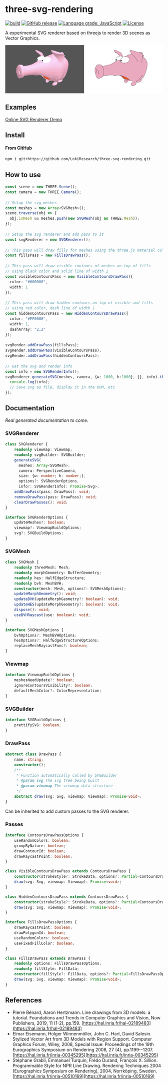 # three-svg-rendering

[![build](https://github.com/LokiResearch/three-svg-rendering/workflows/build/badge.svg)](https://github.com/LokiResearch/three-svg-rendering/actions?query=workflow:"build")
[![GitHub release](https://img.shields.io/github/release/LokiResearch/three-svg-rendering?include_prereleases=&sort=semver&color=blue)](https://github.com/LokiResearch/three-svg-rendering/releases/)
[![Language grade: JavaScript](https://img.shields.io/lgtm/grade/javascript/g/LokiResearch/three-svg-rendering?logo=lgtm&logoWidth=18)](https://lgtm.com/projects/g/minitoine/three-svg-rendering/context:javascript)
[![License](https://img.shields.io/badge/License-MIT-green)](#license)

A experimental SVG renderer based on threejs to render 3D scenes as Vector Graphics.

![A SVG rendering of a 3D pig](./images/pig_rendering.png)


## Examples

[Online SVG Renderer Demo](https://lokiresearch.github.io/three-svg-rendering/build/examples/RendererDemo.html)

## Install

#### From GitHub
```bash
npm i git+https://github.com/LokiResearch/three-svg-rendering.git
```



## How to use

```ts
const scene = new THREE.Scene();
const camera = new THREE.Camera();

// Setup the svg meshes
const meshes = new Array<SVGMesh>();
scene.traverse(obj => {
  obj.isMesh && meshes.push(new SVGMesh(obj as THREE.Mesh));
});

// Setup the svg renderer and add pass to it
const svgRenderer = new SVGRenderer();

// This pass will draw fills for meshes using the three.js material color
const fillsPass = new FillsDrawPass();

// This pass will draw visible contours of meshes on top of fills
// using black color and solid line of width 1
const visibleContoursPass = new VisibleContoursDrawPass({
  color: "#000000",
  width: 1
});

// This pass will draw hidden contours on top of visible and fills
// using red color, dash line of width 1
const hiddenContoursPass = new HiddenContoursDrawPass({
  color: "#FF0000",
  width: 1,
  dashArray: "2,2"
});

svgRender.addDrawPass(fillsPass);
svgRender.addDrawPass(visibleContoursPass);
svgRender.addDrawPass(hiddenContoursPass);

// Get the svg and render info
const info = new SVGRenderInfo();
svgRenderer.generateSVG(meshes, camera, {w: 1000, h:1000}, {}, info).then(svg => {
  console.log(info);
  // Save svg as file, display it in the DOM, etc
});

```


## Documentation

*Real generated documentation to come.*


### SVGRenderer

```ts
class SVGRenderer {
    readonly viewmap: Viewmap;
    readonly svgBuilder: SVGBuilder;
    generateSVG(
      meshes: Array<SVGMesh>, 
      camera: PerspectiveCamera, 
      size: {w: number; h: number;},
      options?: SVGRenderOptions,
      info?: SVGRenderInfo): Promise<Svg>;
    addDrawPass(pass: DrawPass): void;
    removeDrawPass(pass: DrawPass): void;
    clearDrawPasses(): void;
}
```

```ts
interface SVGRenderOptions {
    updateMeshes?: boolean;
    viewmap?: ViewmapBuildOptions;
    svg?: SVGBuildOptions;
}
```

### SVGMesh

```ts
class SVGMesh {
    readonly threeMesh: Mesh;
    readonly morphGeometry: BufferGeometry;
    readonly hes: HalfEdgeStructure;
    readonly bvh: MeshBVH;
    constructor(mesh: Mesh, options?: SVGMeshOptions);
    updateMorphGeometry(): void;
    updateBVH(updateMorphGeometry?: boolean): void;
    updateHES(updateMorphGeometry?: boolean): void;
    dispose(): void;
    useBVHRaycast(use: boolean): void;
}
```

```ts
interface SVGMeshOptions {
    bvhOptions?: MeshBVHOptions;
    hesOptions?: HalfEdgeStructureOptions;
    replaceMeshRaycastFunc?: boolean;
}
```

### Viewmap

```ts
interface ViewmapBuildOptions {
    meshesNeedUpdate?: boolean;
    ignoreContoursVisibility?: boolean;
    defaultMeshColor?: ColorRepresentation;
}
```

### SVGBuilder

```ts
interface SVGBuildOptions {
    prettifySVG: boolean;
}
```

### DrawPass

```ts
abstract class DrawPass {
    name: string;
    constructor();
    /**
     * Function automatically called by SVGBuilder
     * @param svg The svg tree being built
     * @param viewmap The viewmap data structure
     */
    abstract draw(svg: Svg, viewmap: Viewmap): Promise<void>;
}
```

Can be inherited to add custom passes to the SVG renderer.

### Passes

```ts
interface ContoursDrawPassOptions {
    useRandomColors: boolean;
    groupByNature: boolean;
    drawContourId: boolean;
    drawRaycastPoint: boolean;
}
```

```ts
class VisibleContoursDrawPass extends ContoursDrawPass {
    constructor(strokeStyle?: StrokeData, options?: Partial<ContoursDrawPassOptions>);
    draw(svg: Svg, viewmap: Viewmap): Promise<void>;
}
```

```ts
class HiddenContoursDrawPass extends ContoursDrawPass {
    constructor(strokeStyle?: StrokeData, options?: Partial<ContoursDrawPassOptions>);
    draw(svg: Svg, viewmap: Viewmap): Promise<void>;
}
```

```ts
interface FillsDrawPassOptions {
    drawRaycastPoint: boolean;
    drawPolygonId: boolean;
    useRandomColors: boolean;
    useFixedFillColor: boolean;
}
```

```ts
class FillsDrawPass extends DrawPass {
    readonly options: FillsDrawPassOptions;
    readonly fillStyle: FillData;
    constructor(fillStyle?: FillData, options?: Partial<FillsDrawPassOptions>);
    draw(svg: Svg, viewmap: Viewmap): Promise<void>;
}
```




## References

- Pierre Bénard, Aaron Hertzmann. Line drawings from 3D models: a tutorial. Foundations and Trends in Computer Graphics and Vision, Now Publishers, 2019, 11 (1-2), pp.159. [https://hal.inria.fr/hal-02189483](https://hal.inria.fr/hal-02189483)
- Elmar Eisemann, Holger Winnenmöller, John C. Hart, David Salesin. Stylized Vector Art from 3D Models with Region Support. Computer Graphics Forum, Wiley, 2008, Special Issue: Proceedings of the 19th Eurographics Symposium on Rendering 2008, 27 (4), pp.1199--1207. [https://hal.inria.fr/inria-00345295](https://hal.inria.fr/inria-00345295)
- Stéphane Grabli, Emmanuel Turquin, Frédo Durand, François X. Sillion. Programmable Style for NPR Line Drawing. Rendering Techniques 2004 (Eurographics Symposium on Rendering), 2004, Norrköping, Sweden. [https://hal.inria.fr/inria-00510169](https://hal.inria.fr/inria-00510169)

